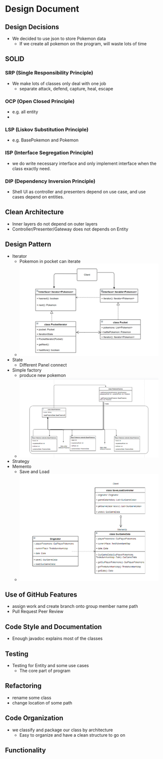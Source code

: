 # Design Document

## Design Decisions

- We decided to use json to store Pokemon data
    - If we create all pokemon on the program, will waste lots of time

## SOLID

### SRP (Single Responsibility Principle)

- We make lots of classes only deal with one job
  - separate attack, defend, capture, heal, escape

### OCP (Open Closed Principle)

- e.g. all entity
- 
### LSP (Liskov Substitution Principle)

- e.g. BasePokemon and Pokemon

### ISP (Interface Segregation Principle)

- we do write necessary interface and only implement interface when the class exactly need.

### DIP (Dependency Inversion Principle)

- Shell UI as controller and presenters depend on use case, and use cases depend on entities.


## Clean Architecture

- Inner layers do not depend on outer layers
- Controller/Presenter/Gateway does not depends on Entity

## Design Pattern

- Iterator
  - Pokemon in pocket can iterate
  - ![Preview](https://github.com/CSC207-UofT/course-project-jerry-text-adventure/blob/main/phase2/img/Iterator%20Design%20UML.png?raw=true)
- State
  - Different Panel connect
- Simple factory
  - produce new pokemon
  - ![Preview](https://github.com/CSC207-UofT/course-project-jerry-text-adventure/blob/main/phase2/img/Simple%20Factory%20Design%20UML.png?raw=true)
- Strategy
- Memento
  - Save and Load
  - ![Preview](https://github.com/CSC207-UofT/course-project-jerry-text-adventure/blob/main/phase2/img/Memento%20Design%20UML.png?raw=true)

## Use of GitHub Features

- assign work and create branch onto group member name path
- Pull Request Peer Review

## Code Style and Documentation

- Enough javadoc explains most of the classes

## Testing

- Testing for Entity and some use cases 
  - The core part of program

## Refactoring

- rename some class
- change location of some path

## Code Organization

- we classify and package our class by architecture
  - Easy to organize and have a clean structure to go on


## Functionality